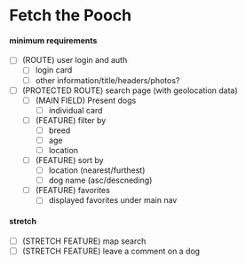 # Fetch the Pooch

#### minimum requirements

- [ ] (ROUTE) user login and auth
  - [ ] login card
  - [ ] other information/title/headers/photos?
- [ ] (PROTECTED ROUTE) search page (with geolocation data)
  - [ ] (MAIN FIELD) Present dogs
    - [ ] individual card
  - [ ] (FEATURE) filter by
    - [ ] breed
    - [ ] age
    - [ ] location
  - [ ] (FEATURE) sort by
    - [ ] location (nearest/furthest)
    - [ ] dog name (asc/descneding)
  - [ ] (FEATURE) favorites
    - [ ] displayed favorites under main nav

#### stretch

- [ ] (STRETCH FEATURE) map search
- [ ] (STRETCH FEATURE) leave a comment on a dog
